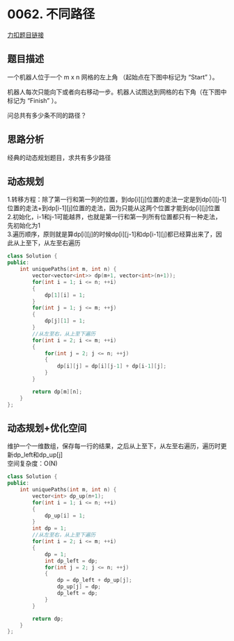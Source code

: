 # 0062. 不同路径    

[力扣题目链接](https://leetcode-cn.com/problems/unique-paths/)  

## 题目描述  

一个机器人位于一个 m x n 网格的左上角 （起始点在下图中标记为 “Start” ）。  

机器人每次只能向下或者向右移动一步。机器人试图达到网格的右下角（在下图中标记为 “Finish” ）。  

问总共有多少条不同的路径？  


## 思路分析  

经典的动态规划题目，求共有多少路径  





## 动态规划  

1.转移方程：除了第一行和第一列的位置，到dp[i][j]位置的走法一定是到dp[i][j-1]位置的走法+到dp[i-1][j]位置的走法，因为只能从这两个位置才能到dp[i][j]位置  
2.初始化，i-1和j-1可能越界，也就是第一行和第一列所有位置都只有一种走法，先初始化为1  
3.遍历顺序，原则就是算dp[i][j]的时候dp[i][j-1]和dp[i-1][j]都已经算出来了，因此从上至下，从左至右遍历  

```cpp
class Solution {
public:
    int uniquePaths(int m, int n) {
        vector<vector<int>> dp(m+1, vector<int>(n+1));
        for(int i = 1; i <= n; ++i)
        {
            dp[1][i] = 1;
        }
        for(int j = 1; j <= m; ++j)
        {
            dp[j][1] = 1;
        }
        //从左至右，从上至下遍历
        for(int i = 2; i <= m; ++i)
        {
            for(int j = 2; j <= n; ++j)
            {
                dp[i][j] = dp[i][j-1] + dp[i-1][j];
            }
        }

        return dp[m][n];
    }
};
```

## 动态规划+优化空间  

维护一个一维数组，保存每一行的结果，之后从上至下，从左至右遍历，遍历时更新dp_left和dp_up[j]  
空间复杂度：O(N)  

```cpp
class Solution {
public:
    int uniquePaths(int m, int n) {
        vector<int> dp_up(n+1);
        for(int i = 1; i <= n; ++i)
        {
            dp_up[i] = 1;
        }
        int dp = 1;
        //从左至右，从上至下遍历
        for(int i = 2; i <= m; ++i)
        {
            dp = 1;
            int dp_left = dp;
            for(int j = 2; j <= n; ++j)
            {
                dp = dp_left + dp_up[j];
                dp_up[j] = dp;
                dp_left = dp;
            }
        }

        return dp;
    }
};
```